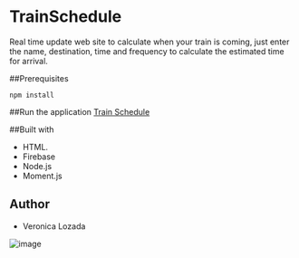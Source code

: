 # TrainSchedule

Real time update web site to calculate when your train is coming, just enter the name, destination, time and frequency to calculate the estimated time for arrival. 

##Prerequisites

```
npm install
```

##Run the application
[Train Schedule](https://trainschedule-app.herokuapp.com/)

##Built with
- HTML.
- Firebase
- Node.js
- Moment.js

## Author
- Veronica Lozada

![image](https://user-images.githubusercontent.com/29493373/47235431-07e13900-d3a7-11e8-84e5-3b84e23b2c92.png)






